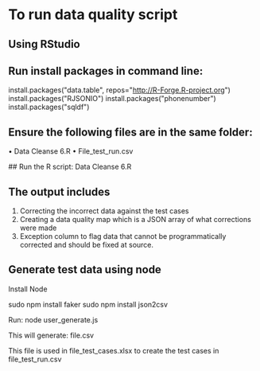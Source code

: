 # To run data quality script

## Using RStudio

## Run install packages in command line:
install.packages("data.table", repos="http://R-Forge.R-project.org")
install.packages("RJSONIO")
install.packages("phonenumber")
install.packages("sqldf")

## Ensure the following files are in the same folder:
•	Data Cleanse 6.R
•	File_test_run.csv 

## Run the R script: Data Cleanse 6.R

## The output includes
1.	Correcting the incorrect data against the test cases
2.	Creating a data quality map which is a JSON array of what corrections were made
3.	Exception column to flag data that cannot be programmatically corrected and should be fixed at source.

## Generate test data using node 
Install Node

sudo npm install faker
sudo npm install json2csv

Run:
node user_generate.js

This will generate: file.csv

This file is used in file_test_cases.xlsx to create the test cases in file_test_run.csv
